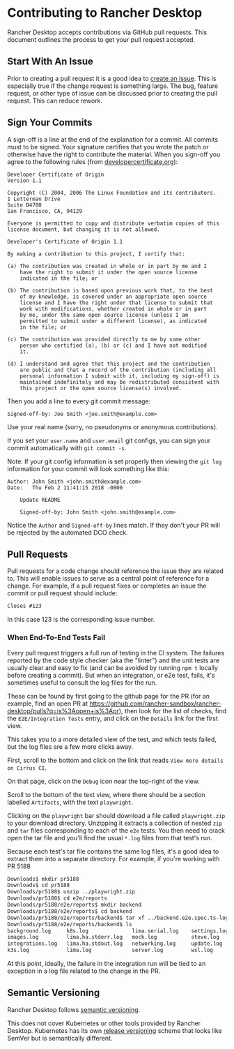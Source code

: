# Contributing to Rancher Desktop

Rancher Desktop accepts contributions via GitHub pull requests.
This document outlines the process to get your pull request accepted.

## Start With An Issue

Prior to creating a pull request it is a good idea to [create an issue].
This is especially true if the change request is something large.
The bug, feature request, or other type of issue can be discussed prior to
creating the pull request. This can reduce rework.

[create an issue]: https://github.com/rancher-sandbox/rancher-desktop/issues/new

## Sign Your Commits

A sign-off is a line at the end of the explanation for a commit.
All commits must to be signed. Your signature certifies that you wrote the patch
or otherwise have the right to contribute the material. When you sign-off you
agree to the following rules
(from [developercertificate.org](https://developercertificate.org/)):

```
Developer Certificate of Origin
Version 1.1

Copyright (C) 2004, 2006 The Linux Foundation and its contributors.
1 Letterman Drive
Suite D4700
San Francisco, CA, 94129

Everyone is permitted to copy and distribute verbatim copies of this
license document, but changing it is not allowed.

Developer's Certificate of Origin 1.1

By making a contribution to this project, I certify that:

(a) The contribution was created in whole or in part by me and I
    have the right to submit it under the open source license
    indicated in the file; or

(b) The contribution is based upon previous work that, to the best
    of my knowledge, is covered under an appropriate open source
    license and I have the right under that license to submit that
    work with modifications, whether created in whole or in part
    by me, under the same open source license (unless I am
    permitted to submit under a different license), as indicated
    in the file; or

(c) The contribution was provided directly to me by some other
    person who certified (a), (b) or (c) and I have not modified
    it.

(d) I understand and agree that this project and the contribution
    are public and that a record of the contribution (including all
    personal information I submit with it, including my sign-off) is
    maintained indefinitely and may be redistributed consistent with
    this project or the open source license(s) involved.
```

Then you add a line to every git commit message:

    Signed-off-by: Joe Smith <joe.smith@example.com>

Use your real name (sorry, no pseudonyms or anonymous contributions).

If you set your `user.name` and `user.email` git configs, you can sign your
commit automatically with `git commit -s`.

Note: If your git config information is set properly then viewing the `git log`
information for your commit will look something like this:

```
Author: John Smith <john.smith@example.com>
Date:   Thu Feb 2 11:41:15 2018 -0800

    Update README

    Signed-off-by: John Smith <john.smith@example.com>
```

Notice the `Author` and `Signed-off-by` lines match. If they don't your PR will
be rejected by the automated DCO check.

## Pull Requests

Pull requests for a code change should reference the issue they are related to.
This will enable issues to serve as a central point of reference for a change.
For example, if a pull request fixes or completes an issue the commit or
pull request should include:

```md
Closes #123
```

In this case 123 is the corresponding issue number.

### When End-To-End Tests Fail

Every pull request triggers a full run of testing in the CI system.
The failures reported by the code style checker (aka the "linter") and the unit tests are usually
clear and easy to fix (and can be avoided by running `npm t` locally before creating a commit).
But when an integration, or e2e test, fails, it's sometimes useful to consult the log files
for the run.

These can be found by first going to the github page for the PR (for an example, find an open PR at https://github.com/rancher-sandbox/rancher-desktop/pulls?q=is%3Aopen+is%3Apr),
then look for the list of checks, find the `E2E/Integration Tests` entry, and click on the `Details` link for the first view.

This takes you to a more detailed view of the test, and which tests failed, but the log files are a few more clicks away.

First, scroll to the bottom and click on the link that reads `View more details on Cirrus CI`.

On that page, click on the `Debug` icon near the top-right of the view.

Scroll to the bottom of the text view, where there should be a section labelled `Artifacts`, with the text `playwright`.

Clicking on the `playwright` bar should download a file called `playwright.zip` to your download directory.
Unzipping it extracts a collection of nested `zip` and `tar` files corresponding to each of the `e2e` tests.
You then need to crack open the tar file and you'll find the usual `*.log` files from that test's run.

Because each test's tar file contains the same log files, it's a good idea to extract them into a separate
directory. For example, if you're working with PR 5188

```bash
Downloads$ mkdir pr5188
Downloads$ cd pr5188
Downloads/pr5188$ unzip ../playwright.zip
Downloads/pr5188$ cd e2e/reports
Downloads/pr5188/e2e/reports$ mkdir backend
Downloads/pr5188/e2e/reports$ cd backend
Downloads/pr5188/e2e/reports/backend$ tar xf ../backend.e2e.spec.ts-logs.tar
Downloads/pr5188/e2e/reports/backend$ ls
background.log     k8s.log              lima.serial.log    settings.log
images.log         lima.ha.stderr.log   mock.log           steve.log
integrations.log   lima.ha.stdout.log   networking.log     update.log
k3s.log            lima.log             server.log         wsl.log
```

At this point, ideally,
the failure in the integration run will be tied to an exception in a log file related to the change in the PR.

## Semantic Versioning

Rancher Desktop follows [semantic versioning](https://semver.org/).

This does not cover Kubernetes or other tools provided by Rancher Desktop.
Kubernetes has its own [release versioning](https://github.com/kubernetes/community/blob/master/contributors/design-proposals/release/versioning.md#kubernetes-release-versioning)
scheme that looks like SemVer but is semantically different.
